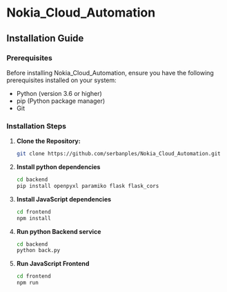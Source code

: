 # Nokia_Cloud_Automation

## Installation Guide

### Prerequisites
Before installing Nokia_Cloud_Automation, ensure you have the following prerequisites installed on your system:
- Python (version 3.6 or higher)
- pip (Python package manager)
- Git

### Installation Steps

1. **Clone the Repository:**
   ```bash
   git clone https://github.com/serbanples/Nokia_Cloud_Automation.git

2. **Install python dependencies**
    ```bash
    cd backend
    pip install openpyxl paramiko flask flask_cors

2. **Install JavaScript dependencies**
    ```bash
    cd frontend
    npm install

3. **Run python Backend service**
    ```bash
    cd backend
    python back.py

4. **Run JavaScript Frontend**
    ```bash
    cd frontend
    npm run
